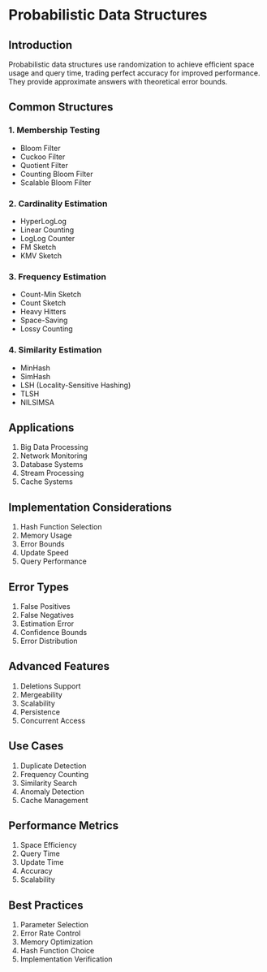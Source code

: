 # Probabilistic Data Structures

## Introduction
Probabilistic data structures use randomization to achieve efficient space usage and query time, trading perfect accuracy for improved performance. They provide approximate answers with theoretical error bounds.

## Common Structures

### 1. Membership Testing
- Bloom Filter
- Cuckoo Filter
- Quotient Filter
- Counting Bloom Filter
- Scalable Bloom Filter

### 2. Cardinality Estimation
- HyperLogLog
- Linear Counting
- LogLog Counter
- FM Sketch
- KMV Sketch

### 3. Frequency Estimation
- Count-Min Sketch
- Count Sketch
- Heavy Hitters
- Space-Saving
- Lossy Counting

### 4. Similarity Estimation
- MinHash
- SimHash
- LSH (Locality-Sensitive Hashing)
- TLSH
- NILSIMSA

## Applications
1. Big Data Processing
2. Network Monitoring
3. Database Systems
4. Stream Processing
5. Cache Systems

## Implementation Considerations
1. Hash Function Selection
2. Memory Usage
3. Error Bounds
4. Update Speed
5. Query Performance

## Error Types
1. False Positives
2. False Negatives
3. Estimation Error
4. Confidence Bounds
5. Error Distribution

## Advanced Features
1. Deletions Support
2. Mergeability
3. Scalability
4. Persistence
5. Concurrent Access

## Use Cases
1. Duplicate Detection
2. Frequency Counting
3. Similarity Search
4. Anomaly Detection
5. Cache Management

## Performance Metrics
1. Space Efficiency
2. Query Time
3. Update Time
4. Accuracy
5. Scalability

## Best Practices
1. Parameter Selection
2. Error Rate Control
3. Memory Optimization
4. Hash Function Choice
5. Implementation Verification
